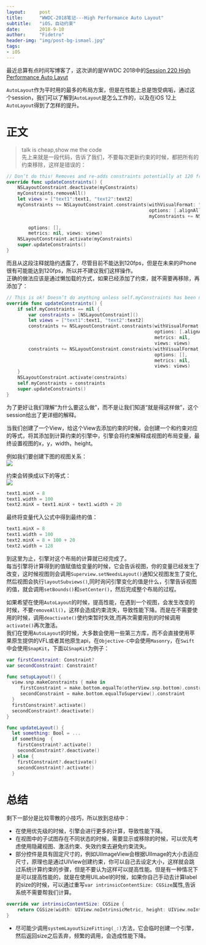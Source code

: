 ```yaml
---
layout:     post
title:      "WWDC-2018笔记---High Performance Auto Layout"
subtitle:   "iOS，自动约束"
date:       2018-9-10
author:     "Fidetro"
header-img: "img/post-bg-ismael.jpg"
tags:
- iOS
---
```


最近总算有点时间写博客了，这次讲的是WWDC 2018中的[Session 220 High Performance Auto Layut](https://developer.apple.com/videos/play/wwdc2018/220/)  

`AutoLayout`作为平时用的最多的布局方案，但是在性能上总是饱受病垢，通过这个session，我们可以了解到`AutoLayout`是怎么工作的，以及在iOS 12上`AutoLayout`得到了怎样的提升。  

# 正文  

> talk is cheap,show me the code  
先上来就是一段代码，告诉了我们，不要每次更新约束的时候，都把所有的约束移除，这样是错误的：  
```swift
// Don’t do this! Removes and re-adds constraints potentially at 120 frames per second
override func updateConstraints() {
    NSLayoutConstraint.deactivate(myConstraints)
    myConstraints.removeAll()
    let views = ["text1":text1, "text2":text2]
    myConstraints += NSLayoutConstraint.constraints(withVisualFormat: "H:|-[text1]-[text2]",
                                                    options: [.alignAllFirstBaseline],
                                                    myConstraints += NSLayoutConstraint.constraints(withVisualFormat: "V:|-[text1]-|",
                                                                                                    metrics: nil, views: views)
        options: [],
        metrics: nil, views: views)
    NSLayoutConstraint.activate(myConstraints)
    super.updateConstraints()
}
```
而且从这段注释就隐约透露了，尽管目前不能达到120fps，但是在未来的iPhone很有可能能达到120fps，所以并不建议我们这样操作。  
正确的做法应该是通过懒加载的方式，如果已经添加了约束，就不需要再移除，再添加了：  
```swift
// This is ok! Doesn’t do anything unless self.myConstraints has been nil’d out
override func updateConstraints() {
    if self.myConstraints == nil {
        var constraints = [NSLayoutConstraint]()
        let views = ["text1":text1, "text2":text2]
        constraints += NSLayoutConstraint.constraints(withVisualFormat: "H:|-[text1]-[text2]",
                                                      options: [.alignAllFirstBaseline],
                                                      metrics: nil,
                                                      views: views)
        constraints += NSLayoutConstraint.constraints(withVisualFormat: "V:|-[text1]-|",
                                                      options: [],
                                                      metrics: nil,
                                                      views: views)
    }
    NSLayoutConstraint.activate(constraints)
    self.myConstraints = constraints
    super.updateConstraints()
}
```   

为了更好让我们理解“为什么要这么做”，而不是让我们知道“就是得这样做”，这个session给出了更详细的解释。  

当我们创建了一个View，给这个View去添加约束的时候，会创建一个和约束对应的等式，将其添加到计算约束的引擎中，引擎会将约束解释成视图的布局变量，最终设置视图的x，y，width，height。  

例如我们要创建下图的视图关系：  
![](http://images.foolishtalk.org/2018_9_8_autolayout_1.png)  

约束会转换成以下的等式：  
![](http://images.foolishtalk.org/2018_9_8_autolayout_2.png)  


```swift  
text1.minX = 8
text1.width = 100
text2.minX = text1.minX + text1.width + 20
```  
最终将变量代入公式中得到最终的值： 

```swift  
text1.minX = 8
text1.width = 100
text2.minX = 8 + 100 + 20
text2.width = 128
```
到这里为止，引擎对这个布局的计算就已经完成了。  
每当引擎将计算得到的值赋值给变量的时候，它会告诉视图，你的变量已经发生了改变，这时候视图则会调用`Superview.setNeedsLayout()`通知父视图发生了变化,然后视图会执行`layoutSubviews()`,同时询问引擎变化的值是什么，引擎告诉视图的值，就会调用`setBounds()`和`setCenter()`，然后完成整个布局的过程。  

如果希望在使用`AutoLayout`的时候，提高性能，在遇到一个视图，会发生改变的时候，不要`removeAll()`，这样会造成约束流失，导致性能下降。而是在不需要使用的时候，调用`deactivate()`使约束暂时失效,而再次需要用到的时候调用`activate()`再次激活。  
我们在使用`AutoLayout`的时候，大多数会使用一些第三方库，而不会直接使用苹果原生提供的VFL或者其他原生api，在`Objective-C`中会使用`Masonry`，在`Swift`中会使用`SnapKit`，下面以`SnapKit`为例子：  
```swift
var firstConstraint: Constraint?
var secondConstraint: Constraint?

func setupLayout() {
  view.snp.makeConstraints { make in 
     firstConstraint = make.bottom.equalTo(otherView.snp.bottom).constraint
     secondConstraint = make.bottom.equalToSuperview().constraint
  }
  firstConstraint?.activate()
  secondConstraint?.deactivate()
}

func updateLayout() {
  let something: Bool = ...
  if something  {
    firstConstraint?.activate()
    secondConstraint?.deactivate()    
  } else {
    firstConstraint?.deactivate()
    secondConstraint?.activate()
  }

```

# 总结  
剩下一部分是比较零散的小技巧，所以放到总结中：  
- 在使用优先级的时候，引擎会进行更多的计算，导致性能下降。
- 在视图中的子试图存在不同状态的时候，需要显示或移除的时候，可以优先考虑使用隐藏视图、激活约束、失效约束去避免约束流失。
- 部分控件是具有固定尺寸的，例如UIImageView会根据UIImage的大小去适应尺寸，原理也是通过UIView创建约束，你可以自己去设定大小，这样就会跳过系统计算约束的步骤，但是不要认为这样可以提高性能。但是有一种情况下是可以提高性能的，就是在使用UILabel的时候，如果你自己手动去计算label的size的时候，可以通过重写`var intrinsicContentSize: CGSize`属性,告诉系统不需要帮我们计算。
```swift
override var intrinsicContentSize: CGSize {
    return CGSize(width: UIView.noIntrinsicMetric, height: UIView.noIntrinsicMetric)
}
```  
- 尽可能少调用`systemLayoutSizeFitting(_:)`方法，它会临时创建一个引擎，然后返回size之后丢弃，频繁的调用，会造成性能下降。